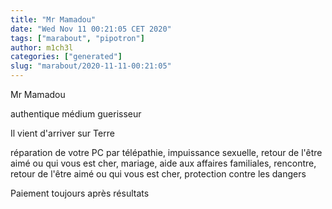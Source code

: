 ```yaml
---
title: "Mr Mamadou"
date: "Wed Nov 11 00:21:05 CET 2020"
tags: ["marabout", "pipotron"]
author: m1ch3l
categories: ["generated"]
slug: "marabout/2020-11-11-00:21:05"
---
```


Mr Mamadou

authentique médium guerisseur

Il vient d'arriver sur Terre

réparation de votre PC par télépathie, impuissance sexuelle, retour de l'être aimé ou qui vous est cher, mariage, aide aux affaires familiales, rencontre, retour de l'être aimé ou qui vous est cher, protection contre les dangers

Paiement toujours après résultats

